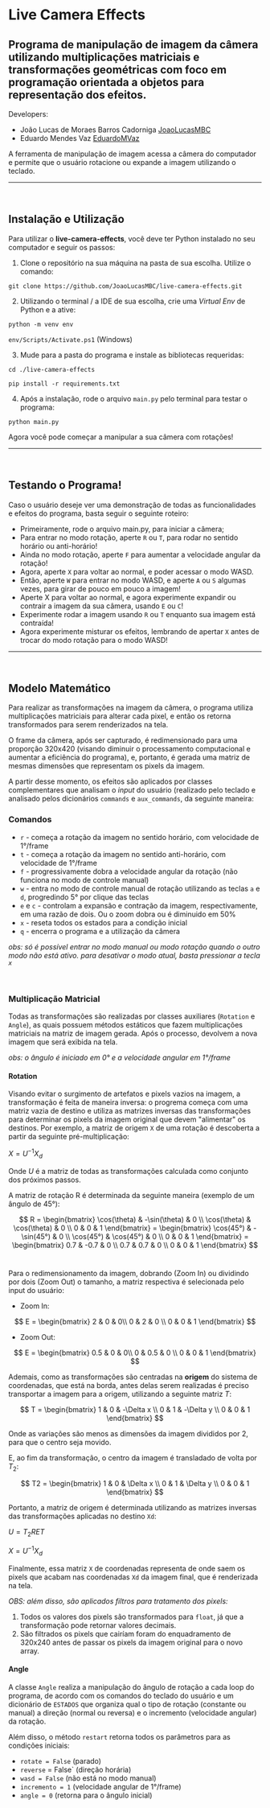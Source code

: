 # Live Camera Effects  
## Programa de manipulação de imagem da câmera utilizando multiplicações matriciais e transformações geométricas com foco em programação orientada a objetos para representação dos efeitos.

Developers:

* João Lucas de Moraes Barros Cadorniga [JoaoLucasMBC](https://github.com/JoaoLucasMBC)  
* Eduardo Mendes Vaz [EduardoMVaz](https://github.com/EduardoMVAz)

A ferramenta de manipulação de imagem acessa a câmera do computador e permite que o usuário rotacione ou expande a imagem utilizando o teclado.

---
<br/>

## Instalação e Utilização

Para utilizar o **live-camera-effects**, você deve ter Python instalado no seu computador e seguir os passos:

1. Clone o repositório na sua máquina na pasta de sua escolha. Utilize o comando:

`git clone https://github.com/JoaoLucasMBC/live-camera-effects.git`

2. Utilizando o terminal / a IDE de sua escolha, crie uma *Virtual Env* de Python e a ative:

`python -m venv env`

`env/Scripts/Activate.ps1` (Windows)

3. Mude para a pasta do programa e instale as bibliotecas requeridas:

`cd ./live-camera-effects`

`pip install -r requirements.txt`

4. Após a instalação, rode o arquivo `main.py` pelo terminal para testar o programa:

`python main.py`

Agora você pode começar a manipular a sua câmera com rotações!

---
<br/>

## Testando o Programa!

Caso o usuário deseje ver uma demonstração de todas as funcionalidades e efeitos do programa, basta seguir o seguinte roteiro:

* Primeiramente, rode o arquivo main.py, para iniciar a câmera;
* Para entrar no modo rotação, aperte `R` ou `T`, para rodar no sentido horário ou anti-horário!
* Ainda no modo rotação, aperte `F` para aumentar a velocidade angular da rotação!
* Agora, aperte `X` para voltar ao normal, e poder acessar o modo WASD.
* Então, aperte `W` para entrar no modo WASD, e aperte `A` ou `S` algumas vezes, para girar de pouco em pouco a imagem!
* Aperte X para voltar ao normal, e agora experimente expandir ou contrair a imagem da sua câmera, usando `E` ou `C`!
* Experimente rodar a imagem usando `R` ou `T` enquanto sua imagem está contraída!
* Agora experimente misturar os efeitos, lembrando de apertar `X` antes de trocar do modo rotação para o modo WASD!

---
<br/>

## Modelo Matemático

Para realizar as transformações na imagem da câmera, o programa utiliza multiplicações matriciais para alterar cada pixel, e então os retorna transformados para serem renderizados na tela.

O frame da câmera, após ser capturado, é redimensionado para uma proporção 320x420 (visando diminuir o processamento computacional e aumentar a eficiência do programa), e, portanto, é gerada uma matriz de mesmas dimensões que representam os pixels da imagem.

A partir desse momento, os efeitos são aplicados por classes complementares que analisam o *input* do usuário (realizado pelo teclado e analisado pelos dicionários `commands` e `aux_commands`, da seguinte maneira:


### Comandos

* `r` - começa a rotação da imagem no sentido horário, com velocidade de 1°/frame  
* `t` - começa a rotação da imagem no sentido anti-horário, com velocidade de 1°/frame  
* `f` - progressivamente dobra a velocidade angular da rotação (não funciona no modo de controle manual)
* `w` - entra no modo de controle manual de rotação utilizando as teclas `a` e `d`, progredindo 5° por clique das teclas
* `e` e `c` - controlam a expansão e contração da imagem, respectivamente, em uma razão de dois. Ou o zoom dobra ou é diminuido em 50%  
* `x` - reseta todos os estados para a condição inicial
* `q` - encerra o programa e a utilização da câmera  

*obs: só é possível entrar no modo manual ou modo rotação quando o outro modo não está ativo. para desativar o modo atual, basta pressionar a tecla `x`*

<br/>

### Multiplicação Matricial

Todas as transformações são realizadas por classes auxiliares (`Rotation` e `Angle`), as quais possuem métodos estáticos que fazem multiplicações matriciais na matriz de imagem gerada. Após o processo, devolvem a nova imagem que será exibida na tela. 

*obs: o ângulo é iniciado em 0° e a velocidade angular em 1°/frame*

#### Rotation

Visando evitar o surgimento de artefatos e pixels vazios na imagem, a transformação é feita de maneira inversa: o progrema começa com uma matriz vazia de destino e utiliza as matrizes inversas das transformações para determinar os pixels da imagem original que devem "alimentar" os destinos. Por exemplo, a matriz de origem `X` de uma rotação é descoberta a partir da seguinte pré-multiplicação:  

$X = U^{-1} X_d$

Onde $U$ é a matriz de todas as transformações calculada como conjunto dos próximos passos.

A matriz de rotação R é determinada da seguinte maneira (exemplo de um ângulo de 45°):

$$
R = 
\begin{bmatrix}
    \cos(\theta) & -\sin(\theta) & 0 \\
    \cos(\theta) & \cos(\theta) & 0 \\
    0 & 0 & 1
\end{bmatrix} = 
\begin{bmatrix}
    \cos(45°) & -\sin(45°) & 0 \\
    \cos(45°) & \cos(45°) & 0 \\
    0 & 0 & 1
\end{bmatrix} = 
\begin{bmatrix}
    0.7 & -0.7 & 0 \\
    0.7 & 0.7 & 0 \\
    0 & 0 & 1
\end{bmatrix}
$$
<br/>

Para o redimensionamento da imagem, dobrando (Zoom In) ou dividindo por dois (Zoom Out) o tamanho, a matriz respectiva é selecionada pelo input do usuário:

* Zoom In: 

$$
E = \begin{bmatrix}
    2 & 0 & 0\\
    0 & 2 & 0 \\
    0 & 0 & 1
\end{bmatrix}
$$

* Zoom Out: 

$$
E = \begin{bmatrix}
    0.5 & 0 & 0\\
    0 & 0.5 & 0 \\
    0 & 0 & 1
\end{bmatrix}
$$

Ademais, como as transformações são centradas na **origem** do sistema de coordenadas, que está na borda, antes delas serem realizadas é preciso transportar a imagem para a origem, utilizando a seguinte matriz $T$:

$$
T = \begin{bmatrix}
    1 & 0 & -\Delta x \\
    0 & 1 & -\Delta y \\
    0 & 0 & 1
\end{bmatrix}
$$ 

Onde as variações são menos as dimensões da imagem divididos por 2, para que o centro seja movido. 

E, ao fim da transformação, o centro da imagem é transladado de volta por $T_2$:

$$
T2 = \begin{bmatrix}
    1 & 0 & \Delta x \\
    0 & 1 & \Delta y \\
    0 & 0 & 1
\end{bmatrix}
$$

Portanto, a matriz de origem é determinada utilizando as matrizes inversas das transformações aplicadas no destino `Xd`:

$U = T_2 R E T$

$X = U^{-1} X_d$

Finalmente, essa matriz `X` de coordenadas representa de onde saem os pixels que acabam nas coordenadas `Xd` da imagem final, que é renderizada na tela.

*OBS: além disso, são aplicados filtros para tratamento dos pixels:*

1. Todos os valores dos pixels são transformados para `float`, já que a transformação pode retornar valores decimais.  
2. São filtrados os pixels que cairíam foram do enquadramento de 320x240 antes de passar os pixels da imagem original para o novo array. 

#### Angle

A classe `Angle` realiza a manipulação do ângulo de rotação a cada loop do programa, de acordo com os comandos do teclado do usuário e um dicionário de `ESTADOS` que organiza qual o tipo de rotação (constante ou manual) a direção (normal ou reversa) e o incremento (velocidade angular) da rotação. 

Além disso, o método `restart` retorna todos os parâmetros para as condições iniciais:

* `rotate = False` (parado)  
* `reverse` = False` (direção horária)  
* `wasd = False` (não está no modo manual)  
* `incremento = 1` (velocidade angular de 1°/frame)
* `angle = 0` (retorna para o ângulo inicial)
